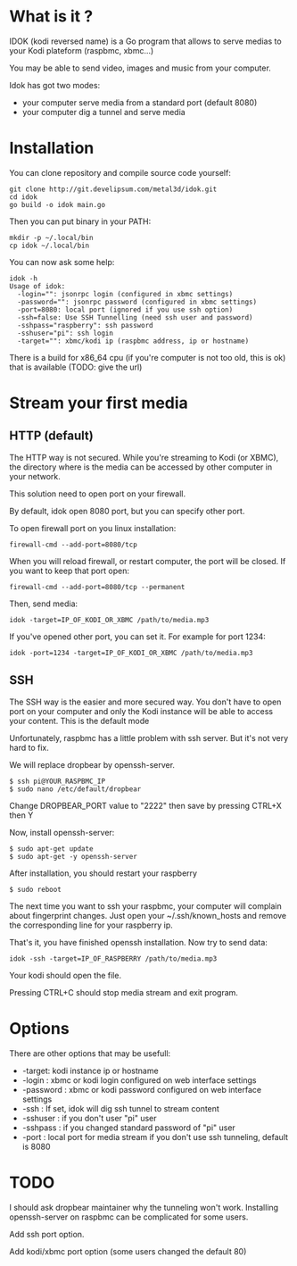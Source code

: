 What is it ?
============

IDOK (kodi reversed name) is a Go program that allows to serve medias to your Kodi plateform (raspbmc, xbmc...)

You may be able to send video, images and music from your computer.

Idok has got two modes:

* your computer serve media from a standard port (default 8080)
* your computer dig a tunnel and serve media

Installation
============

You can clone repository and compile source code yourself:

	git clone http://git.develipsum.com/metal3d/idok.git
	cd idok
	go build -o idok main.go

Then you can put binary in your PATH:

	mkdir -p ~/.local/bin
	cp idok ~/.local/bin

You can now ask some help:

	idok -h
	Usage of idok:
	  -login="": jsonrpc login (configured in xbmc settings)
	  -password="": jsonrpc password (configured in xbmc settings)
	  -port=8080: local port (ignored if you use ssh option)
	  -ssh=false: Use SSH Tunnelling (need ssh user and password)
	  -sshpass="raspberry": ssh password
	  -sshuser="pi": ssh login
	  -target="": xbmc/kodi ip (raspbmc address, ip or hostname)


There is a build for x86_64 cpu (if you're computer is not too old, this is ok) that is available (TODO: give the url)

Stream your first media
=======================


## HTTP (default)

The HTTP way is not secured. While you're streaming to Kodi (or XBMC), the directory where is the media can be accessed by other computer in your network.

This solution need to open port on your firewall. 

By default, idok open 8080 port, but you can specify other port.

To open firewall port on you linux installation:

	firewall-cmd --add-port=8080/tcp

When you will reload firewall, or restart computer, the port will be closed. If you want to keep that port open:


	firewall-cmd --add-port=8080/tcp --permanent

Then, send media:

	idok -target=IP_OF_KODI_OR_XBMC /path/to/media.mp3

If you've opened other port, you can set it. For example for port 1234:

	idok -port=1234 -target=IP_OF_KODI_OR_XBMC /path/to/media.mp3


## SSH

The SSH way is the easier and more secured way. You don't have to open port on your computer and only the Kodi instance will be able to access your content. This is the default mode

Unfortunately, raspbmc has a little problem with ssh server. But it's not very hard to fix.

We will replace dropbear by openssh-server.

	$ ssh pi@YOUR_RASPBMC_IP
	$ sudo nano /etc/default/dropbear

Change DROPBEAR_PORT value to "2222" then save by pressing CTRL+X then Y

Now, install openssh-server:

	$ sudo apt-get update
	$ sudo apt-get -y openssh-server

After installation, you should restart your raspberry
	
	$ sudo reboot

The next time you want to ssh your raspbmc, your computer will complain about fingerprint changes. Just open your ~/.ssh/known_hosts and remove the corresponding line for your raspberry ip.

That's it, you have finished openssh installation. Now try to send data:

	idok -ssh -target=IP_OF_RASPBERRY /path/to/media.mp3

Your kodi should open the file.

Pressing CTRL+C should stop media stream and exit program.

Options
=======

There are other options that may be usefull:

* -target: kodi instance ip or hostname 
* -login : xbmc or kodi login configured on web interface settings
* -password : xbmc or kodi password configured on web interface settings
* -ssh : If set, idok will dig ssh tunnel to stream content
* -sshuser : if you don't user "pi" user
* -sshpass : if you changed standard password of "pi" user
* -port : local port for media stream if you don't use ssh tunneling, default is 8080

TODO
====

I should ask dropbear maintainer why the tunneling won't work. Installing openssh-server on raspbmc can be complicated for some users.

Add ssh port option.

Add kodi/xbmc port option (some users changed the default 80) 


